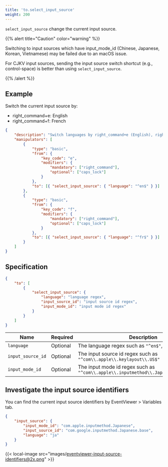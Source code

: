 ```yaml
---
title: 'to.select_input_source'
weight: 200
---
```


`select_input_source` change the current input source.

{{% alert title="Caution" color="warning" %}}

Switching to input sources which have input_mode_id (Chinese, Japanese, Korean, Vietnamese) may be failed due to an macOS issue.

For CJKV input sources, sending the input source switch shortcut (e.g., control-space) is better than using `select_input_source`.

{{% /alert %}}

## Example

Switch the current input source by:

-   right_command+e: English
-   right_command+f: French

```json
{
    "description": "Switch languages by right_command+e (English), right_command+f (French)",
    "manipulators": [
        {
            "type": "basic",
            "from": {
                "key_code": "e",
                "modifiers": {
                    "mandatory": ["right_command"],
                    "optional": ["caps_lock"]
                }
            },
            "to": [{ "select_input_source": { "language": "^en$" } }]
        },
        {
            "type": "basic",
            "from": {
                "key_code": "f",
                "modifiers": {
                    "mandatory": ["right_command"],
                    "optional": ["caps_lock"]
                }
            },
            "to": [{ "select_input_source": { "language": "^fr$" } }]
        }
    ]
}
```

## Specification

```json
{
    "to": [
        {
            "select_input_source": {
                "language": "language regex",
                "input_source_id": "input source id regex",
                "input_mode_id": "input mode id regex"
            }
        }
    ]
}
```

| Name              | Required | Description                                                                           |
| ----------------- | -------- | ------------------------------------------------------------------------------------- |
| `language`        | Optional | The language regex such as `"^en$"`, `"^fr$"`                                         |
| `input_source_id` | Optional | The input source id regex such as `"^com\\.apple\\.keylayout\\.US$"`                  |
| `input_mode_id`   | Optional | The input mode id regex such as `"^com\\.apple\\.inputmethod\\.Japanese\\.Hiragana$"` |

## Investigate the input source identifiers

You can find the current input source identifiers by EventViewer > Variables tab.

```json
{
    "input_source": {
        "input_mode_id": "com.apple.inputmethod.Japanese",
        "input_source_id": "com.google.inputmethod.Japanese.base",
        "language": "ja"
    }
}
```

{{< local-image src="images/eventviewer-input-source-identifiers@2x.png" >}}
